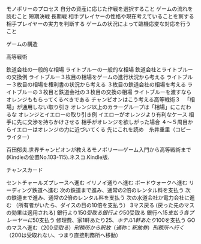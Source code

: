 モノポリーのプロセス
自分の資産に応じた作戦を選択すること
ゲームの流れを読むこと
短期決戦
長期戦
相手プレイヤーの性格や現在考えていることを察する
相手プレイヤーの実力を判断する
ゲームの状況によって臨機応変な対応を行うこと

ゲームの構造







高等戦術



鉄道会社の一般的な相場
ライトブルーの一般的な相場
鉄道会社とライトブルーの交換例
ライトブルー３枚目の相場をゲームの進行状況から考える
ライトブルー３枚目の相場を権利書の状況から考える
３枚目の鉄道会社の相場を考える
ライトブルーの３枚目と鉄道会社の３枚目の交換の相場
ライトブルーを渡すならオレンジももらってくるべきである
チャンピオンはこう考える高等戦術３
　「相場」が通用しない取り引き
オレンジ以上のカラーグループは「相場」にこだわるな
オレンジとイエローの取り引き例
イエローがオレンジより有利なケース
相手に先に交渉を持ちかけさせる
相手がオレンジを欲しがった場合
４～５周目からイエローはオレンジの力に近づいてくる
先にこれを読め　糸井重里（コピーライター）

百田郁夫.世界チャンピオンが教えるモノポリー―ゲーム入門から高等戦術まで(Kindleの位置No.103-115).ネスコ.Kindle版.


チャンスカード

セントチャールズプレースへ進む
イリノイ通りへ進む
ボードウォークへ進む
リーディング鉄道へ進む
次の鉄道まで進み、通常の2倍のレンタル料を支払う
次の鉄道まで進み、通常の2倍のレンタル料を支払う
次の水道会社か電力会社に進む
（所有者がいたら、ダイスの目の10倍を支払う）
3マス戻る (戻った先のマスの効果は適用される)
銀行より$150受取る
銀行より$50受取る
銀行へ$15支払う
各プレーヤーに$50支払う
修理費、家1軒あたり$25、ホテル1軒あたり$100を支払う
GOのマスへ進む（$200受取る）
刑務所から釈放（通称：釈放券） 
刑務所へ行く（$200は受取れない、つまり直接刑務所へ移動）